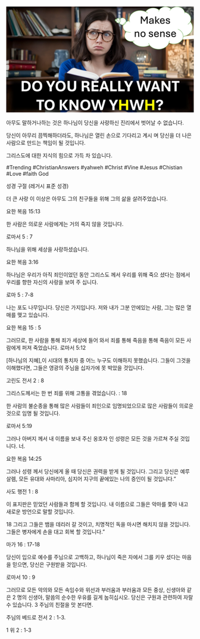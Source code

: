 ![Video cover image](../cover.jpg "cover photo")

아무도 말하거나하는 것은 하나님이 당신을 사랑하신 진리에서 벗어날 수 없습니다.

당신이 아무리 끔찍해하더라도, 하나님은 열린 손으로 기다리고 계시 며 당신을 더 나은 사람으로 만드는 책임이 될 것입니다.

그리스도에 대한 지식의 힘으로 가득 차 있습니다.

#Trending #ChristianAnswers #yahweh #Christ #Vine #Jesus #Chistian #Love #faith God

성경 구절 (레거시 표준 성경)

더 큰 사랑 이 이상은 아무도 그의 친구들을 위해 그의 삶을 살려주었습니다.

요한 복음 15:13

한 사람은 의로운 사람에게는 거의 죽지 않을 것입니다.

로마서 5 : 7

하나님을 위해 세상을 사랑하셨습니다.

요한 복음 3:16

하나님은 우리가 아직 죄인이었던 동안 그리스도 께서 우리를 위해 죽으 셨다는 점에서 우리를 향한 자신의 사랑을 보여 주 십니다.

로마 5 : 7-8

나는 포도 나무입니다. 당신은 가지입니다. 저와 내가 그분 안에있는 사람, 그는 많은 열매를 맺고 있습니다.

요한 복음 15 : 5

그러므로, 한 사람을 통해 죄가 세상에 들어 와서 죄를 통해 죽음을 통해 죽음이 모든 사람에게 퍼져 죽었습니다.  로마서 5:12

[하나님의 지혜],이 시대의 통치자 중 어느 누구도 이해하지 못했습니다. 그들이 그것을 이해했다면, 그들은 영광의 주님을 십자가에 못 박았을 것입니다.

고린도 전서 2 : 8

그리스도께서는 한 번 죄를 위해 고통을 겪었습니다. : 18

한 사람의 불순종을 통해 많은 사람들이 죄인으로 임명되었으므로 많은 사람들이 의로운 것으로 임명 될 것입니다.

로마서 5:19

그러나 아버지 께서 내 이름을 보내 주신 옹호자 인 성령은 모든 것을 가르쳐 주실 것입니다. 너.

요한 복음 14:25

그러나 성령 께서 당신에게 올 때 당신은 권력을 받게 될 것입니다. 그리고 당신은 예루살렘, 모든 유대와 사마리아, 심지어 지구의 끝에있는 나의 증인이 될 것입니다.”

사도 행전 1 : 8

이 표지판은 믿었던 사람들과 함께 할 것입니다. 내 이름으로 그들은 악마를 쫓아 내고 새로운 방언으로 말할 것입니다.

18 그리고 그들은 뱀을 데리러 갈 것이고, 치명적인 독을 마시면 해치지 않을 것입니다. 그들은 병자에게 손을 대고 회복 할 것입니다.”

마가 16 : 17-18

당신이 입으로 예수를 주님으로 고백하고, 하나님이 죽은 자에서 그를 키우 셨다는 마음을 믿으면, 당신은 구원받을 것입니다.

로마서 10 : 9

그러므로 모든 악의와 모든 속임수와 위선과 부러움과 부러움과 모든 중상, 신생아와 같은 2 명의 신생아, 말씀의 순수한 우유를 길게 눕히십시오. 당신은 구원과 관련하여 자랄 수 있습니다. 3 주님의 친절을 맛 본다면.

주님의 베드로 전서 2 : 1-3.

1 위 2 : 1-3